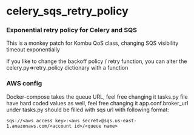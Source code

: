 # celery_sqs_retry_policy

### Exponential retry policy for Celery and SQS

This is a monkey patch for Kombu QoS class, changing SQS visibility timeout exponentially

If you like to change the backoff policy / retry function, you can alter the celery.py=>retry_policy dictionary with a function

### AWS config
Docker-compose takes the queue URL, feel free changing it 
tasks.py file have hard coded values as well, feel free changing it 
app.conf.broker_url under tasks.py should be filled with sqs url with following format: 
```
sqs://<aws access key>:<aws secret>@sqs.us-east-1.amazonaws.com/<account id>/<queue name>
```


